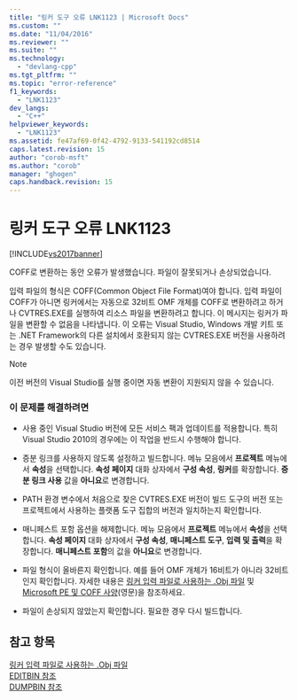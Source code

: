```yaml
---
title: "링커 도구 오류 LNK1123 | Microsoft Docs"
ms.custom: ""
ms.date: "11/04/2016"
ms.reviewer: ""
ms.suite: ""
ms.technology: 
  - "devlang-cpp"
ms.tgt_pltfrm: ""
ms.topic: "error-reference"
f1_keywords: 
  - "LNK1123"
dev_langs: 
  - "C++"
helpviewer_keywords: 
  - "LNK1123"
ms.assetid: fe47af69-0f42-4792-9133-541192cd8514
caps.latest.revision: 15
author: "corob-msft"
ms.author: "corob"
manager: "ghogen"
caps.handback.revision: 15
---
```

# 링커 도구 오류 LNK1123
[!INCLUDE[vs2017banner](../../assembler/inline/includes/vs2017banner.md)]

COFF로 변환하는 동안 오류가 발생했습니다. 파일이 잘못되거나 손상되었습니다.  
  
 입력 파일의 형식은 COFF\(Common Object File Format\)여야 합니다.  입력 파일이 COFF가 아니면 링커에서는 자동으로 32비트 OMF 개체를 COFF로 변환하려고 하거나 CVTRES.EXE를 실행하여 리소스 파일을 변환하려고 합니다.  이 메시지는 링커가 파일을 변환할 수 없음을 나타냅니다.  이 오류는 Visual Studio, Windows 개발 키트 또는 .NET Framework의 다른 설치에서 호환되지 않는 CVTRES.EXE 버전을 사용하려는 경우 발생할 수도 있습니다.  
  
> [!NOTE]
>  이전 버전의 Visual Studio를 실행 중이면 자동 변환이 지원되지 않을 수 있습니다.  
  
### 이 문제를 해결하려면  
  
-   사용 중인 Visual Studio 버전에 모든 서비스 팩과 업데이트를 적용합니다.  특히 Visual Studio 2010의 경우에는 이 작업을 반드시 수행해야 합니다.  
  
-   증분 링크를 사용하지 않도록 설정하고 빌드합니다.  메뉴 모음에서 **프로젝트** 메뉴에서 **속성**을 선택합니다.  **속성 페이지** 대화 상자에서 **구성 속성**, **링커**를 확장합니다.  **증분 링크 사용** 값을 **아니요**로 변경합니다.  
  
-   PATH 환경 변수에서 처음으로 찾은 CVTRES.EXE 버전이 빌드 도구의 버전 또는 프로젝트에서 사용하는 플랫폼 도구 집합의 버전과 일치하는지 확인합니다.  
  
-   매니페스트 포함 옵션을 해제합니다.  메뉴 모음에서 **프로젝트** 메뉴에서 **속성**을 선택합니다.  **속성 페이지** 대화 상자에서 **구성 속성**, **매니페스트 도구**, **입력 및 출력**을 확장합니다.  **매니페스트 포함**의 값을 **아니요**로 변경합니다.  
  
-   파일 형식이 올바른지 확인합니다.  예를 들어 OMF 개체가 16비트가 아니라 32비트인지 확인합니다.  자세한 내용은 [링커 입력 파일로 사용하는 .Obj 파일](../../build/reference/dot-obj-files-as-linker-input.md) 및 [Microsoft PE 및 COFF 사양](http://go.microsoft.com/fwlink/p/?LinkId=93292)\(영문\)을 참조하세요.  
  
-   파일이 손상되지 않았는지 확인합니다.  필요한 경우 다시 빌드합니다.  
  
## 참고 항목  
 [링커 입력 파일로 사용하는 .Obj 파일](../../build/reference/dot-obj-files-as-linker-input.md)   
 [EDITBIN 참조](../../build/reference/editbin-reference.md)   
 [DUMPBIN 참조](../../build/reference/dumpbin-reference.md)